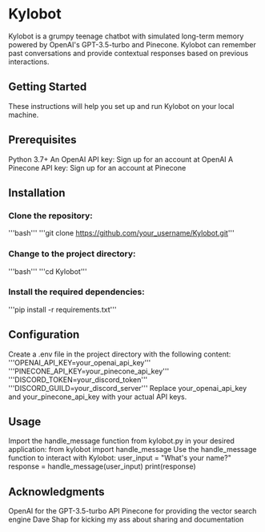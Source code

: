 # Kylobot
Kylobot is a grumpy teenage chatbot with simulated long-term memory powered by OpenAI's GPT-3.5-turbo and Pinecone. Kylobot can remember past conversations and provide contextual responses based on previous interactions.

## Getting Started
These instructions will help you set up and run Kylobot on your local machine.

## Prerequisites
Python 3.7+
An OpenAI API key: Sign up for an account at OpenAI
A Pinecone API key: Sign up for an account at Pinecone

## Installation
### Clone the repository:
  '''bash'''
  '''git clone https://github.com/your_username/Kylobot.git'''

### Change to the project directory:
  '''bash'''
  '''cd Kylobot'''

### Install the required dependencies:
  '''pip install -r requirements.txt'''

## Configuration
Create a .env file in the project directory with the following content:
  '''OPENAI_API_KEY=your_openai_api_key'''
  '''PINECONE_API_KEY=your_pinecone_api_key'''
  '''DISCORD_TOKEN=your_discord_token'''
  '''DISCORD_GUILD=your_discord_server'''
Replace your_openai_api_key and your_pinecone_api_key with your actual API keys.

## Usage
Import the handle_message function from kylobot.py in your desired application:
  from kylobot import handle_message
Use the handle_message function to interact with Kylobot:
  user_input = "What's your name?"
response = handle_message(user_input)
  print(response)

## Acknowledgments
OpenAI for the GPT-3.5-turbo API
Pinecone for providing the vector search engine
Dave Shap for kicking my ass about sharing and documentation 
